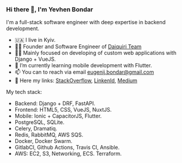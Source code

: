 ### Hi there 👋, I'm Yevhen Bondar

I'm a full-stack software engineer with deep expertise in backend development. 

- 🇺🇦 I live in Kyiv.
- 👷‍♂️ Founder and Software Engineer of [Daiquiri Team](https://daiquiri.team/)
- 👨‍💻 Mainly focused on developing of custom web applications with Django + VueJS.
- 📲 I’m currently learning mobile development with Flutter.
- 📫 You can to reach via email eugenij.bondar@gmail.com
- 🔗 Here my links: [StackOverflow](https://stackoverflow.com/users/8153147/yevhen-bondar), [LinkenId](https://www.linkedin.com/in/yevhen-bondar/), [Medium](https://medium.com/@eugen1j.bondar)


My tech stack:

- Backend: Django + DRF, FastAPI.
- Frontend: HTML5, CSS, VueJS, NuxtJS.
- Mobile: Ionic + CapacitorJS, Flutter. 
- PostgreSQL, SQLite.
- Celery, Dramatiq.
- Redis, RabbitMQ, AWS SQS.
- Docker, Docker Swarm.
- GitlabCI, Github Actions, Travis CI, Ansible.
- AWS: EC2, S3, Networking, ECS. Terraform.

